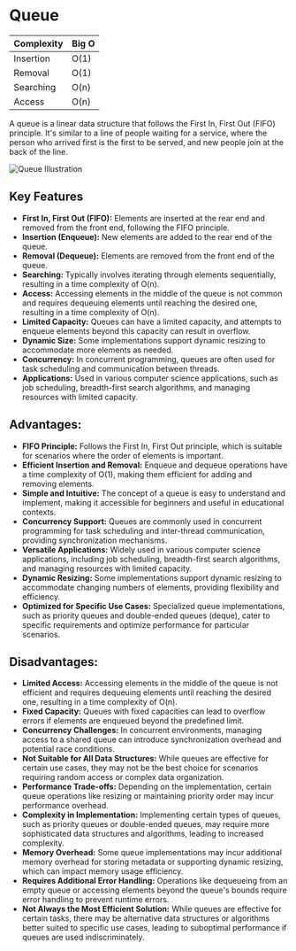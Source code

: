 # Queue

| Complexity | Big O        |
| ---------- | ------------ |
| Insertion  | O(1)         |
| Removal    | O(1)         |
| Searching  | O(n)         |
| Access     | O(n)         |

A queue is a linear data structure that follows the First In, First Out (FIFO) principle. It's similar to a line of people waiting for a service, where the person who arrived first is the first to be served, and new people join at the back of the line. 

![Queue Illustration](https://upload.wikimedia.org/wikipedia/commons/5/52/Data_Queue.svg)

## Key Features

- **First In, First Out (FIFO):** Elements are inserted at the rear end and removed from the front end, following the FIFO principle.
- **Insertion (Enqueue):** New elements are added to the rear end of the queue.
- **Removal (Dequeue):** Elements are removed from the front end of the queue.
- **Searching:** Typically involves iterating through elements sequentially, resulting in a time complexity of O(n).
- **Access:** Accessing elements in the middle of the queue is not common and requires dequeuing elements until reaching the desired one, resulting in a time complexity of O(n).
- **Limited Capacity:** Queues can have a limited capacity, and attempts to enqueue elements beyond this capacity can result in overflow.
- **Dynamic Size:** Some implementations support dynamic resizing to accommodate more elements as needed.
- **Concurrency:** In concurrent programming, queues are often used for task scheduling and communication between threads.
- **Applications:** Used in various computer science applications, such as job scheduling, breadth-first search algorithms, and managing resources with limited capacity.


## Advantages:

- **FIFO Principle:** Follows the First In, First Out principle, which is suitable for scenarios where the order of elements is important.
- **Efficient Insertion and Removal:** Enqueue and dequeue operations have a time complexity of O(1), making them efficient for adding and removing elements.
- **Simple and Intuitive:** The concept of a queue is easy to understand and implement, making it accessible for beginners and useful in educational contexts.
- **Concurrency Support:** Queues are commonly used in concurrent programming for task scheduling and inter-thread communication, providing synchronization mechanisms.
- **Versatile Applications:** Widely used in various computer science applications, including job scheduling, breadth-first search algorithms, and managing resources with limited capacity.
- **Dynamic Resizing:** Some implementations support dynamic resizing to accommodate changing numbers of elements, providing flexibility and efficiency.
- **Optimized for Specific Use Cases:** Specialized queue implementations, such as priority queues and double-ended queues (deque), cater to specific requirements and optimize performance for particular scenarios.

## Disadvantages:

- **Limited Access:** Accessing elements in the middle of the queue is not efficient and requires dequeuing elements until reaching the desired one, resulting in a time complexity of O(n).
- **Fixed Capacity:** Queues with fixed capacities can lead to overflow errors if elements are enqueued beyond the predefined limit.
- **Concurrency Challenges:** In concurrent environments, managing access to a shared queue can introduce synchronization overhead and potential race conditions.
- **Not Suitable for All Data Structures:** While queues are effective for certain use cases, they may not be the best choice for scenarios requiring random access or complex data organization.
- **Performance Trade-offs:** Depending on the implementation, certain queue operations like resizing or maintaining priority order may incur performance overhead.
- **Complexity in Implementation:** Implementing certain types of queues, such as priority queues or double-ended queues, may require more sophisticated data structures and algorithms, leading to increased complexity.
- **Memory Overhead:** Some queue implementations may incur additional memory overhead for storing metadata or supporting dynamic resizing, which can impact memory usage efficiency.
- **Requires Additional Error Handling:** Operations like dequeueing from an empty queue or accessing elements beyond the queue's bounds require error handling to prevent runtime errors.
- **Not Always the Most Efficient Solution:** While queues are effective for certain tasks, there may be alternative data structures or algorithms better suited to specific use cases, leading to suboptimal performance if queues are used indiscriminately.




